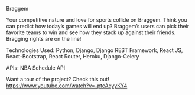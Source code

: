 Braggem

Your competitive nature and love for sports collide on Braggem.
Think you can predict how today’s games will end up?
Braggem’s users can pick their favorite teams to win and see how they stack up against their friends. Bragging rights are on the line!

Technologies Used:
Python, Django, Django REST Framework, React JS, React-Bootstrap, React Router, Heroku, Django-Celery

APIs:
NBA Schedule API

Want a tour of the project? Check this out! https://www.youtube.com/watch?v=-ptcAcyyKY4
